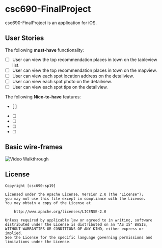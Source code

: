 # csc690-FinalProject

csc690-FinalProject is an application for iOS.


## User Stories

The following **must-have** functionality:

* [ ] User can view the top recommendation places in town on the tableview list. 
* [ ] User can view the top recommendation places in town on the mapview. 
* [ ] User can view each spot location address on the detailview. 
* [ ] User can view each spot photo on the detailview. 
* [ ] User can view each spot tips on the detailview. 

The following **Nice-to-have** features:
* [ ] 
* [ ] 
* [ ] 
* [ ] 
* [ ] 

## Basic wire-frames


<img src='https://imgur.com/HLczHr7' title='Video Walkthrough' width='' alt='Video Walkthrough' />



## License

    Copyright [csc690-sp19] 

    Licensed under the Apache License, Version 2.0 (the "License");
    you may not use this file except in compliance with the License.
    You may obtain a copy of the License at

        http://www.apache.org/licenses/LICENSE-2.0

    Unless required by applicable law or agreed to in writing, software
    distributed under the License is distributed on an "AS IS" BASIS,
    WITHOUT WARRANTIES OR CONDITIONS OF ANY KIND, either express or implied.
    See the License for the specific language governing permissions and
    limitations under the License.

